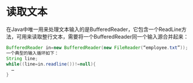 # 读取文本

在Java中唯一用来处理文本输入的是BufferedReader，它包含一个ReadLine方法，可用来读取整行文本，需要将一个BufferedReader同一个输入源合并起来：

```java
BufferedReader in=new BufferedReader(new FileReader(“employee.txt”));
一个典型的输入循环如下：
String line;
while((line=in.readline())!=null){
  …
}
```